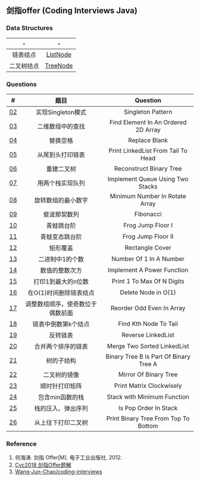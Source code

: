 
## 剑指offer (Coding Interviews Java)

### Data Structures

|-|-|
|:---:|:---:|
|链表结点|[ListNode](src/coding_interviews/ListNode.java)|
|二叉树结点|[TreeNode](src/coding_interviews/TreeNode.java)|

### Questions

|#|题目|Question|
|:---:|:---:|:---:|
|[02](src/coding_interviews/Solution02.java)|实现Singleton模式|Singleton Pattern|
|[03](src/coding_interviews/Solution03.java)|二维数组中的查找|Find Element In An Ordered 2D Array|
|[04](src/coding_interviews/Solution04.java)|替换空格|Replace Blank|
|[05](src/coding_interviews/Solution05.java)|从尾到头打印链表|Print LinkedList From Tail To Head|
|[06](src/coding_interviews/Solution06.java)|重建二叉树|Reconstruct Binary Tree|
|[07](src/coding_interviews/Solution07.java)|用两个栈实现队列|Implement Queue Using Two Stacks|
|[08](src/coding_interviews/Solution08.java)|旋转数组的最小数字|Minimum Number In Rotate Array|
|[09](src/coding_interviews/Solution09.java)|斐波那契数列|Fibonacci|
|[10](src/coding_interviews/Solution10.java)|青蛙跳台阶|Frog Jump Floor I|
|[11](src/coding_interviews/Solution11.java)|青蛙变态跳台阶|Frog Jump Floor II|
|[12](src/coding_interviews/Solution12.java)|矩形覆盖|Rectangle Cover|
|[13](src/coding_interviews/Solution13.java)|二进制中1的个数|Number Of 1 In A Number|
|[14](src/coding_interviews/Solution14.java)|数值的整数次方|Implement A Power Function|
|[15](src/coding_interviews/Solution15.java)|打印1到最大的n位数|Print 1 To Max Of N Digits|
|[16](src/coding_interviews/Solution16.java)|在O(1)时间删除链表结点|Delete Node in O(1)|
|[17](src/coding_interviews/Solution17.java)|调整数组顺序，使奇数位于偶数前面|Reorder Odd Even In Array|
|[18](src/coding_interviews/Solution18.java)|链表中倒数第k个结点|Find Kth Node To Tail|
|[19](src/coding_interviews/Solution19.java)|反转链表|Reverse LinkedList|
|[20](src/coding_interviews/Solution20.java)|合并两个排序的链表|Merge Two Sorted LinkedList|
|[21](src/coding_interviews/Solution21.java)|树的子结构|Binary Tree B Is Part Of Binary Tree A|
|[22](src/coding_interviews/Solution22.java)|二叉树的镜像|Mirror Of Binary Tree|
|[23](src/coding_interviews/Solution23.java)|顺时针打印矩阵|Print Matrix Clockwisely|
|[24](src/coding_interviews/Solution24.java)|包含min函数的栈|Stack with Minimum Function|
|[25](src/coding_interviews/Solution25.java)|栈的压入、弹出序列|Is Pop Order In Stack|
|[26](src/coding_interviews/Solution26.java)|从上往下打印二叉树|Print Binary Tree From Top To Bottom|

### Reference

1. 何海涛. 剑指 Offer[M]. 电子工业出版社, 2012.
2. [Cyc2018 剑指Offer题解](https://cyc2018.github.io/CS-Notes/#/notes/%E5%89%91%E6%8C%87%20Offer%20%E9%A2%98%E8%A7%A3%20-%20%E7%9B%AE%E5%BD%951)
3. [Wang-Jun-Chao/coding-interviews](https://github.com/Wang-Jun-Chao/coding-interviews/tree/master/src)




